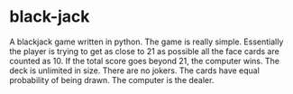# black-jack
A blackjack game written in python. The game is really simple. Essentially the player is trying to get as close to 21 as possible all the face cards are counted as 10. If the total score goes beyond 21, the computer wins. The deck is unlimited in size. There are no jokers. The cards have equal probability of being drawn. The computer is the dealer.

